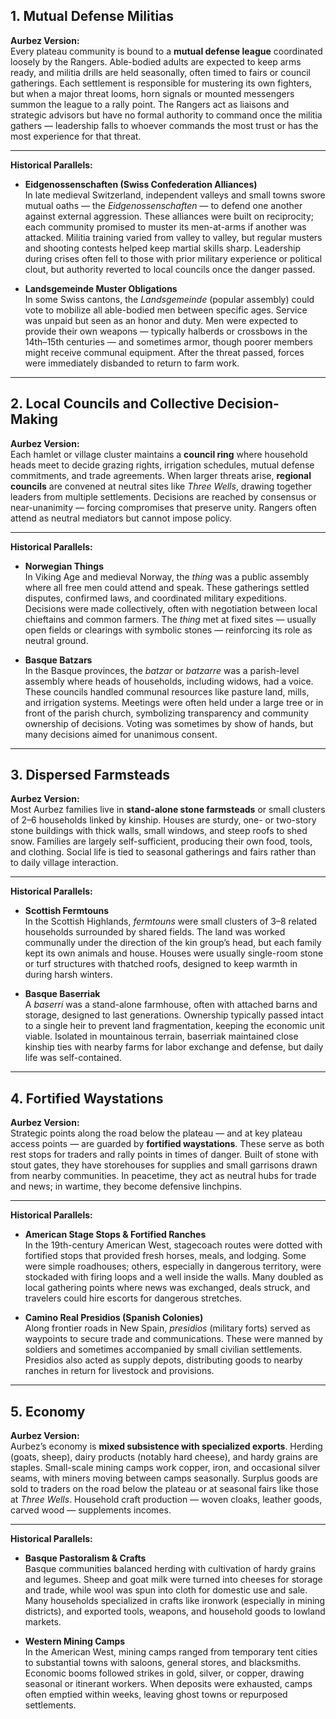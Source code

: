 
## **1. Mutual Defense Militias**

**Aurbez Version:**  
Every plateau community is bound to a **mutual defense league** coordinated loosely by the Rangers. Able-bodied adults are expected to keep arms ready, and militia drills are held seasonally, often timed to fairs or council gatherings. Each settlement is responsible for mustering its own fighters, but when a major threat looms, horn signals or mounted messengers summon the league to a rally point. The Rangers act as liaisons and strategic advisors but have no formal authority to command once the militia gathers — leadership falls to whoever commands the most trust or has the most experience for that threat.

---

**Historical Parallels:**

- **Eidgenossenschaften (Swiss Confederation Alliances)**  
    In late medieval Switzerland, independent valleys and small towns swore mutual oaths — the _Eidgenossenschaften_ — to defend one another against external aggression. These alliances were built on reciprocity; each community promised to muster its men-at-arms if another was attacked. Militia training varied from valley to valley, but regular musters and shooting contests helped keep martial skills sharp. Leadership during crises often fell to those with prior military experience or political clout, but authority reverted to local councils once the danger passed.
    
- **Landsgemeinde Muster Obligations**  
    In some Swiss cantons, the _Landsgemeinde_ (popular assembly) could vote to mobilize all able-bodied men between specific ages. Service was unpaid but seen as an honor and duty. Men were expected to provide their own weapons — typically halberds or crossbows in the 14th–15th centuries — and sometimes armor, though poorer members might receive communal equipment. After the threat passed, forces were immediately disbanded to return to farm work.
    

---

## **2. Local Councils and Collective Decision-Making**

**Aurbez Version:**  
Each hamlet or village cluster maintains a **council ring** where household heads meet to decide grazing rights, irrigation schedules, mutual defense commitments, and trade agreements. When larger threats arise, **regional councils** are convened at neutral sites like _Three Wells_, drawing together leaders from multiple settlements. Decisions are reached by consensus or near-unanimity — forcing compromises that preserve unity. Rangers often attend as neutral mediators but cannot impose policy.

---

**Historical Parallels:**

- **Norwegian Things**  
    In Viking Age and medieval Norway, the _thing_ was a public assembly where all free men could attend and speak. These gatherings settled disputes, confirmed laws, and coordinated military expeditions. Decisions were made collectively, often with negotiation between local chieftains and common farmers. The _thing_ met at fixed sites — usually open fields or clearings with symbolic stones — reinforcing its role as neutral ground.
    
- **Basque Batzars**  
    In the Basque provinces, the _batzar_ or _batzarre_ was a parish-level assembly where heads of households, including widows, had a voice. These councils handled communal resources like pasture land, mills, and irrigation systems. Meetings were often held under a large tree or in front of the parish church, symbolizing transparency and community ownership of decisions. Voting was sometimes by show of hands, but many decisions aimed for unanimous consent.
    

---

## **3. Dispersed Farmsteads**

**Aurbez Version:**  
Most Aurbez families live in **stand-alone stone farmsteads** or small clusters of 2–6 households linked by kinship. Houses are sturdy, one- or two-story stone buildings with thick walls, small windows, and steep roofs to shed snow. Families are largely self-sufficient, producing their own food, tools, and clothing. Social life is tied to seasonal gatherings and fairs rather than to daily village interaction.

---

**Historical Parallels:**

- **Scottish Fermtouns**  
    In the Scottish Highlands, _fermtouns_ were small clusters of 3–8 related households surrounded by shared fields. The land was worked communally under the direction of the kin group’s head, but each family kept its own animals and house. Houses were usually single-room stone or turf structures with thatched roofs, designed to keep warmth in during harsh winters.
    
- **Basque Baserriak**  
    A _baserri_ was a stand-alone farmhouse, often with attached barns and storage, designed to last generations. Ownership typically passed intact to a single heir to prevent land fragmentation, keeping the economic unit viable. Isolated in mountainous terrain, baserriak maintained close kinship ties with nearby farms for labor exchange and defense, but daily life was self-contained.
    

---

## **4. Fortified Waystations**

**Aurbez Version:**  
Strategic points along the road below the plateau — and at key plateau access points — are guarded by **fortified waystations**. These serve as both rest stops for traders and rally points in times of danger. Built of stone with stout gates, they have storehouses for supplies and small garrisons drawn from nearby communities. In peacetime, they act as neutral hubs for trade and news; in wartime, they become defensive linchpins.

---

**Historical Parallels:**

- **American Stage Stops & Fortified Ranches**  
    In the 19th-century American West, stagecoach routes were dotted with fortified stops that provided fresh horses, meals, and lodging. Some were simple roadhouses; others, especially in dangerous territory, were stockaded with firing loops and a well inside the walls. Many doubled as local gathering points where news was exchanged, deals struck, and travelers could hire escorts for dangerous stretches.
    
- **Camino Real Presidios (Spanish Colonies)**  
    Along frontier roads in New Spain, _presidios_ (military forts) served as waypoints to secure trade and communications. These were manned by soldiers and sometimes accompanied by small civilian settlements. Presidios also acted as supply depots, distributing goods to nearby ranches in return for livestock and provisions.
    

---

## **5. Economy**

**Aurbez Version:**  
Aurbez’s economy is **mixed subsistence with specialized exports**. Herding (goats, sheep), dairy products (notably hard cheese), and hardy grains are staples. Small-scale mining camps work copper, iron, and occasional silver seams, with miners moving between camps seasonally. Surplus goods are sold to traders on the road below the plateau or at seasonal fairs like those at _Three Wells_. Household craft production — woven cloaks, leather goods, carved wood — supplements incomes.

---

**Historical Parallels:**

- **Basque Pastoralism & Crafts**  
    Basque communities balanced herding with cultivation of hardy grains and legumes. Sheep and goat milk were turned into cheeses for storage and trade, while wool was spun into cloth for domestic use and sale. Many households specialized in crafts like ironwork (especially in mining districts), and exported tools, weapons, and household goods to lowland markets.
    
- **Western Mining Camps**  
    In the American West, mining camps ranged from temporary tent cities to substantial towns with saloons, general stores, and blacksmiths. Economic booms followed strikes in gold, silver, or copper, drawing seasonal or itinerant workers. When deposits were exhausted, camps often emptied within weeks, leaving ghost towns or repurposed settlements.
    
